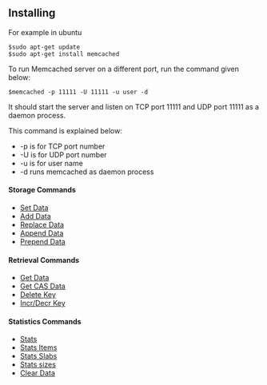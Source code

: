 ## Installing

For example in ubuntu
```
$sudo apt-get update
$sudo apt-get install memcached
```

To run Memcached server on a different port, run the command given below:
```
$memcached -p 11111 -U 11111 -u user -d
```
It should start the server and listen on TCP port 11111 and UDP port 11111 as a daemon process.

This command is explained below:
* -p is for TCP port number
* -U is for UDP port number
* -u is for user name
* -d runs memcached as daemon process

#### Storage Commands

* [Set Data](mem-set-data.md)
* [Add Data](mem-add-data.md)
* [Replace Data](mem-replace-data.md)
* [Append Data](mem-append-data.md)
* [Prepend Data](mem-prepend-data.md)

#### Retrieval Commands

* [Get Data](mem-get-data.md)
* [Get CAS Data](mem-get-cas-data.md)
* [Delete Key](mem-delete-key.md)
* [Incr/Decr Key](mem-incr-desr-key.md)

#### Statistics Commands

* [Stats](mem-stats.md)
* [Stats Items](mem-stats.md#Items)
* [Stats Slabs](mem-stats.md#Slabs)
* [Stats sizes](mem-stats.md#Sizes)
* [Clear Data](mem-stats.md#Clear)